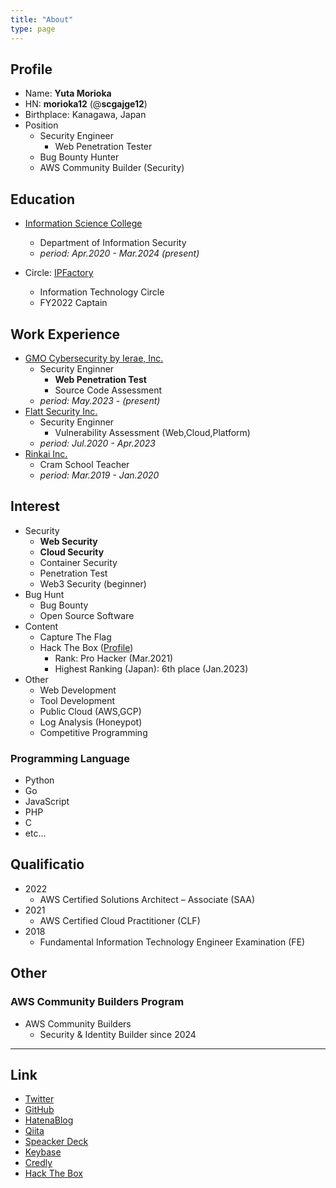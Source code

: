 ```yaml
---
title: "About"
type: page
---
```


## Profile
- Name: **Yuta Morioka**
- HN: **morioka12** (@**scgajge12**)
- Birthplace: Kanagawa, Japan
- Position
  - Security Engineer
    - Web Penetration Tester
  - Bug Bounty Hunter
  - AWS Community Builder (Security)

## Education
- [Information Science College](https://isc.iwasaki.ac.jp/)
  - Department of Information Security
  - *period: Apr.2020 - Mar.2024 (present)*

- Circle: [IPFactory](https://www.ipfactory.org/)
  - Information Technology Circle
  - FY2022 Captain

## Work Experience
- [GMO Cybersecurity by Ierae, Inc.](https://gmo-cybersecurity.com/)
  - Security Enginner
    - **Web Penetration Test**
    - Source Code Assessment
  - *period: May.2023 - (present)*
- [Flatt Security Inc.](https://flatt.tech/)
  - Security Enginner
    - Vulnerability Assessment (Web,Cloud,Platform)
  - *period: Jul.2020 - Apr.2023*
- [Rinkai Inc.](https://www.rinkaiseminar.co.jp/)
  - Cram School Teacher
  - *period: Mar.2019 - Jan.2020*

## Interest
- Security
  - **Web Security**
  - **Cloud Security**
  - Container Security
  - Penetration Test
  - Web3 Security (beginner)
- Bug Hunt
  - Bug Bounty
  - Open Source Software
- Content
  - Capture The Flag
  - Hack The Box ([Profile](https://app.hackthebox.com/profile/503730))
    - Rank: Pro Hacker (Mar.2021)
    - Highest Ranking (Japan): 6th place (Jan.2023)
- Other
  - Web Development
  - Tool Development
  - Public Cloud (AWS,GCP)
  - Log Analysis (Honeypot)
  - Competitive Programming

### Programming Language
- Python
- Go
- JavaScript
- PHP
- C
-  etc...

## Qualificatio
- 2022
  - AWS Certified Solutions Architect – Associate (SAA)
- 2021
  - AWS Certified Cloud Practitioner (CLF)
- 2018
  - Fundamental Information Technology Engineer Examination (FE)

## Other
### AWS Community Builders Program
- AWS Community Builders
  - Security & Identity Builder since 2024

---

## Link
- [Twitter](https://twitter.com/scgajge12)
- [GitHub](https://github.com/scgajge12)
- [HatenaBlog](https://scgajge12.hatenablog.com/archive)
- [Qiita](https://qiita.com/scgajge12)
- [Speacker Deck](https://speakerdeck.com/scgajge12)
- [Keybase](https://keybase.io/morioka12)
- [Credly](https://www.credly.com/users/yuta-morioka.9fcde5f4)
- [Hack The Box](https://www.hackthebox.eu/profile/503730)
